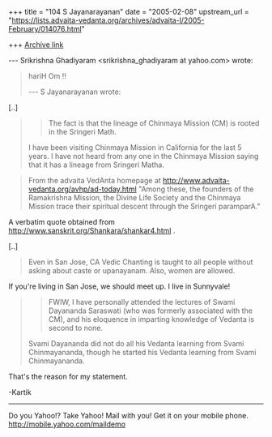 +++
title = "104 S Jayanarayanan"
date = "2005-02-08"
upstream_url = "https://lists.advaita-vedanta.org/archives/advaita-l/2005-February/014076.html"

+++
[Archive link](https://lists.advaita-vedanta.org/archives/advaita-l/2005-February/014076.html)


--- Srikrishna Ghadiyaram <srikrishna_ghadiyaram at yahoo.com>
wrote:

> hariH Om !!
> 
> --- S Jayanarayanan <sjayana at yahoo.com> wrote:
> 

[..]

> > The fact is that the lineage of Chinmaya Mission
> > (CM) is rooted
> > in the Sringeri Math.
> > 
> 
> I have been visiting Chinmaya Mission in California
> for the last 5 years. I have not heard from any one in
> the Chinmaya Mission saying that it has a lineage from
> Sringeri Matha.

>From the advaita VedAnta homepage at
http://www.advaita-vedanta.org/avhp/ad-today.html
"Among these, the founders of the Ramakrishna Mission, the
Divine Life Society and the Chinmaya Mission trace their
spiritual descent through the Sringeri paramparA."

A verbatim quote obtained from
http://www.sanskrit.org/Shankara/shankar4.html .


[..]

> Even in San Jose, CA Vedic Chanting is taught to all
> people without asking about caste or upanayanam. Also,
> women are allowed.
> 

If you're living in San Jose, we should meet up. I live in
Sunnyvale!

> > FWIW, I have personally attended the lectures of
> > Swami Dayananda
> > Saraswati (who was formerly associated with the CM),
> > and his
> > eloquence in imparting knowledge of Vedanta is
> > second to none.
> > 
> 
> Svami Dayananda did not do all his Vedanta learning
> from Svami Chinmayananda, though he started his
> Vedanta learning from Svami Chinmayananda. 

That's the reason for my statement.

-Kartik



__________________________________ 
Do you Yahoo!? 
Take Yahoo! Mail with you! Get it on your mobile phone. 
http://mobile.yahoo.com/maildemo 


